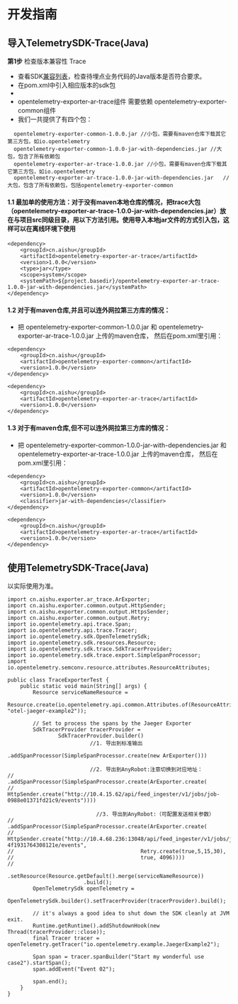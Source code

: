 # 开发指南

## 导入TelemetrySDK-Trace(Java)
**第1步** 检查版本兼容性
Trace
- 查看SDK[兼容列表](../../../docs/compatibility.md)，检查待埋点业务代码的Java版本是否符合要求。
- 在pom.xml中引入相应版本的sdk包
-
-  opentelemetry-exporter-ar-trace组件 需要依赖 opentelemetry-exporter-common组件
-  我们一共提供了有四个包：
```
  opentelemetry-exporter-common-1.0.0.jar //小包，需要有maven仓库下载其它第三方包，如io.opentelemetry
  opentelemetry-exporter-common-1.0.0-jar-with-dependencies.jar //大包，包含了所有依赖包
  opentelemetry-exporter-ar-trace-1.0.0.jar //小包，需要有maven仓库下载其它第三方包，如io.opentelemetry
  opentelemetry-exporter-ar-trace-1.0.0-jar-with-dependencies.jar   //大包，包含了所有依赖包，包括opentelemetry-exporter-common
```

#### 1.1 最加单的使用方法：对于没有maven本地仓库的情况，把trace大包（opentelemetry-exporter-ar-trace-1.0.0-jar-with-dependencies.jar）放在与项目src同级目录，用以下方法引用。使用导入本地jar文件的方式引入包，这样可以在离线环境下使用
```
<dependency>
    <groupId>cn.aishu</groupId>
    <artifactId>opentelemetry-exporter-ar-trace</artifactId>
    <version>1.0.0</version>
    <type>jar</type>
    <scope>system</scope>
    <systemPath>${project.basedir}/opentelemetry-exporter-ar-trace-1.0.0-jar-with-dependencies.jar</systemPath>
</dependency>
```

#### 1.2  对于有maven仓库,并且可以连外网拉第三方库的情况：
- 把 opentelemetry-exporter-common-1.0.0.jar 和 opentelemetry-exporter-ar-trace-1.0.0.jar 上传的maven仓库， 然后在pom.xml里引用：
```
<dependency>
    <groupId>cn.aishu</groupId>
    <artifactId>opentelemetry-exporter-common</artifactId>
    <version>1.0.0</version>
</dependency>

<dependency>
    <groupId>cn.aishu</groupId>
    <artifactId>opentelemetry-exporter-ar-trace</artifactId>
    <version>1.0.0</version>
</dependency>
```

#### 1.3  对于有maven仓库,但不可以连外网拉第三方库的情况：
- 把 opentelemetry-exporter-common-1.0.0-jar-with-dependencies.jar 和 opentelemetry-exporter-ar-trace-1.0.0.jar 上传的maven仓库， 然后在pom.xml里引用：
```
<dependency>
    <groupId>cn.aishu</groupId>
    <artifactId>opentelemetry-exporter-common</artifactId>
    <version>1.0.0</version>
    <classifier>jar-with-dependencies</classifier>
</dependency>

<dependency>
    <groupId>cn.aishu</groupId>
    <artifactId>opentelemetry-exporter-ar-trace</artifactId>
    <version>1.0.0</version>
</dependency>
```

## 使用TelemetrySDK-Trace(Java) 
以实际使用为准。
```
import cn.aishu.exporter.ar_trace.ArExporter;
import cn.aishu.exporter.common.output.HttpSender;
import cn.aishu.exporter.common.output.HttpsSender;
import cn.aishu.exporter.common.output.Retry;
import io.opentelemetry.api.trace.Span;
import io.opentelemetry.api.trace.Tracer;
import io.opentelemetry.sdk.OpenTelemetrySdk;
import io.opentelemetry.sdk.resources.Resource;
import io.opentelemetry.sdk.trace.SdkTracerProvider;
import io.opentelemetry.sdk.trace.export.SimpleSpanProcessor;
import io.opentelemetry.semconv.resource.attributes.ResourceAttributes;

public class TraceExporterTest {
    public static void main(String[] args) {
        Resource serviceNameResource =
                Resource.create(io.opentelemetry.api.common.Attributes.of(ResourceAttributes.SERVICE_NAME, "otel-jaeger-example2"));

        // Set to process the spans by the Jaeger Exporter
        SdkTracerProvider tracerProvider =
                SdkTracerProvider.builder()
                          //1. 导出到标准输出
                        .addSpanProcessor(SimpleSpanProcessor.create(new ArExporter()))
                        
                          //2. 导出到AnyRobot:注意切换到对应地址：
//                        .addSpanProcessor(SimpleSpanProcessor.create(ArExporter.create(
//                                HttpSender.create("http://10.4.15.62/api/feed_ingester/v1/jobs/job-0988e01371fd21c9/events"))))

                            //3. 导出到AnyRobot:（可配置发送相关参数）
//                        .addSpanProcessor(SimpleSpanProcessor.create(ArExporter.create(
//                                HttpSender.create("http://10.4.68.236:13048/api/feed_ingester/v1/jobs/job-4f1931764308121e/events",
//                                        Retry.create(true,5,15,30),
//                                        true, 4096))))
//
                        .setResource(Resource.getDefault().merge(serviceNameResource))
                        .build();
        OpenTelemetrySdk openTelemetry =
                OpenTelemetrySdk.builder().setTracerProvider(tracerProvider).build();

        // it's always a good idea to shut down the SDK cleanly at JVM exit.
        Runtime.getRuntime().addShutdownHook(new Thread(tracerProvider::close));
        final Tracer tracer = openTelemetry.getTracer("io.opentelemetry.example.JaegerExample2");

        Span span = tracer.spanBuilder("Start my wonderful use case2").startSpan();
        span.addEvent("Event 02");

        span.end();
    }
}
```

